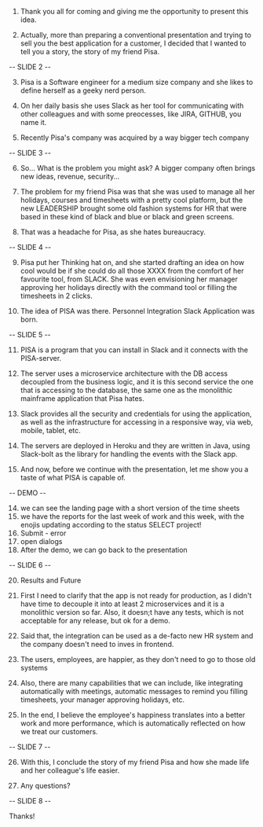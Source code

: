 1. Thank you all for coming and giving me the opportunity to present this idea.

2. Actually, more than preparing a conventional presentation and trying to sell you the best application for a customer, 
I decided that I wanted to tell you a story, the story of my friend Pisa.

-- SLIDE 2 --

3. Pisa is a Software engineer for a medium size company and she likes to define herself as a geeky nerd person.

4. On her daily basis she uses Slack as her tool for communicating with other colleagues and with some preocesses, like
JIRA, GITHUB, you name it.

5. Recently Pisa's company was acquired by a way bigger tech company 

-- SLIDE 3 --

6. So... What is the problem you might ask? A bigger company often brings new ideas, revenue, security...

7. The problem for my friend Pisa was that she was used to manage all her holidays, courses and timesheets with a pretty
cool platform, but the new LEADERSHIP brought some old fashion systems for HR that were based in these kind of black 
and blue or black and green screens. 

8. That was a headache for Pisa, as she hates bureaucracy.

-- SLIDE 4 --

9. Pisa put her Thinking hat on, and she started drafting an idea on how cool would be if she could do all those XXXX 
from the comfort of her favourite tool, from SLACK. She was even envisioning her manager approving her holidays directly
with the command tool or filling the timesheets in 2 clicks.

10. The idea of PISA was there. Personnel Integration Slack Application was born.

-- SLIDE 5 --

11. PISA is a program that you can install in Slack and it connects with the PISA-server.
 
12. The server uses a microservice architecture with the DB access decoupled from the business logic, and it is this
second service the one that is accessing to the database, the same one as the monolithic mainframe application that 
Pisa hates.

12. Slack provides all the security and credentials for using the application, as well as the infrastructure for
accessing in a responsive way, via web, mobile, tablet, etc.

13. The servers are deployed in Heroku and they are written in Java, using Slack-bolt as the library for handling
the events with the Slack app.

13. And now, before we continue with the presentation, let me show you a taste of what PISA is capable of.

-- DEMO --

14. we can see the landing page with a short version of the time sheets
15. we have the reports for the  last week of work and this week, with the enojis updating according to the status
SELECT project!
16. Submit - error
17. open dialogs
18. After the demo, we can go back to the presentation

-- SLIDE 6 --

20. Results and Future

21. First I need to clarify that the app is not ready for production, as I didn't have time to decouple it into at least 
2 microservices and it is a monolithic version so far. Also, it doesn;t have any tests, which is not acceptable for any
release, but ok for a demo.
  
22. Said that, the integration can be used as a de-facto new HR system and the company doesn't need to inves in frontend.

23. The users, employees, are happier, as they don't need to go to those old systems

24. Also, there are many capabilities that we can include, like integrating automatically with meetings, automatic
messages to remind you filling timesheets, your manager approving holidays, etc.

25. In the end, I believe the employee's happiness translates into a better work and more performance, which is 
automatically reflected on how we treat our customers.

-- SLIDE 7 --

26. With this, I conclude the story of my friend Pisa and how she made life and her colleague's life easier.

27. Any questions?

-- SLIDE 8 --

Thanks! 

